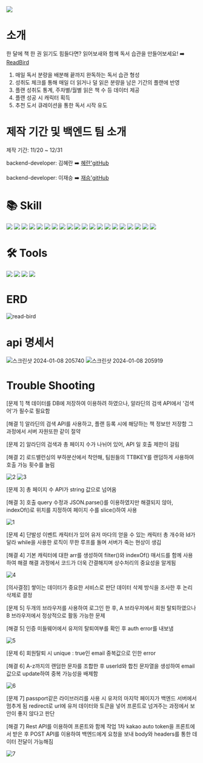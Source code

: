 <img src="https://capsule-render.vercel.app/api?type=venom&color=auto&height=250&section=header&text=readbird-be&fontSize=70&fontAlignY=38&desc=독서%20플래너%20서비스%20[읽어보새]&descAlignY=51&descAlign=57" />

<h1>소개</h1>
<p>
  한 달에 책 한 권 읽기도 힘들다면? 읽어보새와 함께 독서 습관을 만들어보세요! ➡️
  <a href="https://readbird.swygbro.com">ReadBird</a>
</p>
<ol>
  <li>매일 독서 분량을 배분해 끝까지 완독하는 독서 습관 형성</li>
  <li>성취도 체크를 통해 매일 더 읽거나 덜 읽은 분량을 남은 기간의 플랜에 반영</li>
  <li>플랜 성취도 통계, 주차별/월별 읽은 책 수 등 데이터 제공</li>
  <li>플랜 성공 시 캐릭터 획득</li>
  <li>추천 도서 큐레이션을 통한 독서 시작 유도</li>
</ol>

<h1>제작 기간 및 백엔드 팀 소개</h1>
<div>
  <p>제작 기간: 11/20 ~ 12/31</p>
  <p>backend-developer: 김혜란 ➡️ <a href="https://github.com/kimmand0o0">혜란'gitHub</a></p>
  <p>backend-developer: 이재승 ➡️ <a href="https://github.com/seungE95">재승'gitHub</a></p>
</div>

<h1>📚 Skill</h1>
	<div>
		<img src="https://img.shields.io/badge/typescript-3178C6?style=flat&logo=typescript&logoColor=white" />
		<img src="https://img.shields.io/badge/nodejs-339933?style=flat&logo=nodedotjs&logoColor=white" />
		<img src="https://img.shields.io/badge/express-000000?style=flat&logo=express&logoColor=white" />
		<img src="https://img.shields.io/badge/mysql-4479A1?style=flat&logo=mysql&logoColor=white" />
		<img src="https://img.shields.io/badge/sequelize-52B0E7?style=flat&logo=sequelize&logoColor=white" />
		<img src="https://img.shields.io/badge/amazon rds-527FFF?style=flat&logo=amazonrds&logoColor=white" />
		<img src="https://img.shields.io/badge/redis-DC382D?style=flat&logo=redis&logoColor=white" />
		<img src="https://img.shields.io/badge/jest-C21325?style=flat&logo=jest&logoColor=white" />
		<img src="https://img.shields.io/badge/json web tokens-000000?style=flat&logo=jsonwebtokens&logoColor=white" />
		<img src="https://img.shields.io/badge/axios-5A29E4?style=flat&logo=axios&logoColor=white" />
		<img src="https://img.shields.io/badge/swagger-85EA2D?style=flat&logo=swagger&logoColor=white" />
		<img src="https://img.shields.io/badge/eslint-4B32C3?style=flat&logo=eslint&logoColor=white" />
		<img src="https://img.shields.io/badge/prettier-F7B93E?style=flat&logo=prettier&logoColor=white" />
		<img src="https://img.shields.io/badge/dotenv-ECD53F?style=flat&logo=dotenv&logoColor=white" />
		<img src="https://img.shields.io/badge/google apis-4285F4?style=flat&logoColor=white" />
		<img src="https://img.shields.io/badge/helmet-0F1689?style=flat&logoColor=white" />
		<img src="https://img.shields.io/badge/morgan-E7157B?style=flat&logoColor=white" />
		<img src="https://img.shields.io/badge/winston-231F20?style=flat&logoColor=white" />
		<img src="https://img.shields.io/badge/node-cron-76D04B?style=flat&logoColor=white" />
		<img src="https://img.shields.io/badge/artillery-E61414?style=flat&logoColor=white" />
	</div>
  
<h1>🛠️ Tools</h1>
  <div>
  	<img src="https://img.shields.io/badge/visual studio code-007ACC?style=flat&logo=visualstudiocode&logoColor=white" />
  	<img src="https://img.shields.io/badge/postman-FF6C37?style=flat&logo=postman&logoColor=white" />
  	<img src="https://img.shields.io/badge/discord-5865F2?style=flat&logo=discord&logoColor=white" />
    <img src="https://img.shields.io/badge/google sheets-34A853?style=flat&logo=googlesheets&logoColor=white" />
  </div>

<h1>ERD</h1>

![read-bird](https://github.com/Read-bird/readbird-be/assets/77827700/f5ae97c8-850b-497c-adfd-fab305413e11)

<h1>api 명세서</h1>

![스크린샷 2024-01-08 205740](https://github.com/Read-bird/readbird-be/assets/77827700/b3053d7a-55df-4822-ba84-fb0168f3c734)
![스크린샷 2024-01-08 205919](https://github.com/Read-bird/readbird-be/assets/77827700/a60f1889-afae-4a07-b125-228b94338fb9)

<h1>Trouble Shooting</h1>

[문제 1]
책 데이터를 DB에 저장하여 이용하려 하였으나, 알라딘의 검색 API에서 '검색어'가 필수로 필요함

[해결 1]
알라딘의 검색 API를 사용하고, 플랜 등록 시에 해당하는 책 정보만 저장함
그 과정에서 서버 자원또한 같이 절약

[문제 2]
알라딘의 검색과 총 페이지 수가 나뉘어 있어, API 일 호출 제한이 걸림

[해결 2]
로드밸런싱의 부하분산에서 착안해, 팀원들의 TTBKEY를 랜덤하게 사용하여 호출 가능 횟수를 늘림

![2](https://github.com/Read-bird/readbird-be/assets/77827700/7cf2d7d9-6b4b-41a5-b4e6-c0bf696b1a07)
![3](https://github.com/Read-bird/readbird-be/assets/77827700/6aa23f7a-eaf3-4639-9f3f-adfed94c430e)

[문제 3]
총 페이지 수 API가 string 값으로 넘어옴

[해결 3]
호출 query 수정과 JSON.parse()를 이용하였지만 해결되지 않아, indexOf()로 위치를 지정하여 페이지 수를 slice()하여 사용

![1](https://github.com/Read-bird/readbird-be/assets/77827700/c1e3a016-2111-43a3-9d32-e3a24644dece)


[문제 4]
단발성 이벤트 캐릭터가 있어 유저 마다의 얻을 수 있는 캐릭터 총 개수와 Id가 달라 while을 사용한 로직이 무한 루프를 돌며 서버가 죽는 현상이 생김

[해결 4]
기본 캐릭터에 대한 arr를 생성하여 filter()와 indexOf() 매서드를 함께 사용하여 해결
해결 과정에서 코드가 더욱 간결해지며 상수처리의 중요성을 알게됨

![4](https://github.com/Read-bird/readbird-be/assets/77827700/a497ac9f-95fa-4568-9559-f5ce8b99db1a)

[의사결정]
쌓이는 데이터가 중요한 서비스로 판단
데이터 삭제 방식을 조사한 후 논리삭제로 결정

[문제 5]
두개의 브라우저를 사용하여 로그인 한 후, A 브라우저에서 회원 탈퇴하였으나 B 브라우저에서 정상적으로 활동 가능한 문제

[해결 5]
인증 미들웨어에서 유저의 탈퇴여부를 확인 후 auth error를 내보냄

![5](https://github.com/Read-bird/readbird-be/assets/77827700/63bd7581-d73c-4f39-a361-0313e508b00e)

[문제 6]
회원탈퇴 시 unique : true인 email 중복값으로 인한 error

[해결 6]
A-z까지의 랜덤한 문자를 조합한 후 userId와 합친 문자열을 생성하여 email값으로 update하여 중복 가능성을 배제함

![6](https://github.com/Read-bird/readbird-be/assets/77827700/43a49809-5b1c-4f0e-88be-d80b1aba5c32)

[문제 7]
passport같은 라이브러리를 사용 시 유저의 마지막 페이지가 백엔드 서버에서 멈추게 됨
redirect로 url에 유저 데이터와 토큰을 넣어 프론트로 넘겨주는 과정에서 보안이 좋지 않다고 판단

[해결 7]
Rest API를 이용하여 프론트와 함께 작업
1차 kakao auto token을 프론트에서 받은 후 POST API를 이용하여 백엔드에게 요청을 보내 body와 headers를 통한 데이터 전달이 가능해짐

![7](https://github.com/Read-bird/readbird-be/assets/77827700/8dfa3cc2-d2a1-4e23-a880-f24c06b61072)

